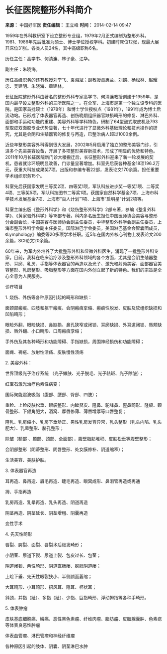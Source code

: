 # 长征医院整形外科简介

**来源：** 中国好军医
**责任编辑：** 王立峰
**时间：** 2014-02-14 09:47

1959年在外科教研室下设立整形专业组，1979年2月正式编制为整形外科。1981、1986年先后批准为硕士、博士学位授权学科。初建时床位12张，现最大展开床位31张。各类人员24名，其中高级职称6名。

历任主任：高学书、何清濂、林子豪、江华。

副主任：朱晓海。

历任高级职务的还有教授刘宁飞、袁湘斌；副教授章惠兰、刘麒、杨松林、赵耀忠、吴建明、朱晓海、章建林。

长征医院整形外科由著名的整形外科专家高学书、何清濂教授创建于1959年，是国内最早设立整形外科的三所医院之一。在全军、上海市是第一个独立设专科的医院。是国家首批硕士（1978年）和博士学位授权点（1981年），1991年成为博士后流动站。已形成了体表器官再造、创伤晚期组织器官缺损畸形的修复、淋巴外科、面部和手运动功能的重建、美容外科等学科特色，研制了64型鼓式取皮机及793型取皮双面胶专业优势显著，七十年代进行了显微外科基础理论和技术操作的研究，尤其是会阴和生殖器官的修复与再造，已整治病人超过1000余例。

近些年整形美容外科得到很大发展，2002年5月启用了独立的整形美容门诊，引进多个先进美容设备，开展了多项整形美容新技术，形成了明显的优势和特色。2011年10月长征医院新门诊大楼搬迁后，长征整形外科迎来了新一轮发展的契机，患者就诊环境明显改善，门诊量显著增加。科室先后获各种基金18项196.2万元，获重大科技成果奖7项。出版和参编专著22部，发表论文170余篇。担任重要学术组织职务15个。

科室先后获国家发明三等奖2项、四等奖1项，军队科技进步奖一等奖1项、二等奖4项、三等奖5项，军队科技图书二等奖1项。获国家自然科学基金7项、上海市科学技术发展基金7项、上海市“百人计划”1项、上海市“启明星”计划2项等。

科室主编出版《整形外科学》和《烧伤整形外科学》2部专著，参编《整复外科学》、《黄家驷外科学》等18部专著。科内多名医生担任中国医师协会美容与整形分会副会长，中国美容与医师协会副主任委员，中华整形外科学会副主任委员，上海市整形外科学会副主任委员，国际淋巴学会委员，美国淋巴基金会智囊团成员，《Lymphology》编委等20多项学术任职。近5年在国内外核心刊物上发表论文200余篇，SCI论文20余篇。

60年来，为军内外培养了大批整形外科和显微外科医生，涌现了一批整形外科专家。目前，我科在临床治疗涉及整形外科领域的各个方面，尤其是会阴生殖器整形、耳廓、乳房、手指等体表器官的再造以及光子、激光和射频美容、面部器官美容整形、乳房整形、吸脂整形等方面在国内外创立起了新的特色。我们的宗旨是全心全意为人民服务。

诊疗项目

1\. 烧伤、外伤等各种原因引起的畸形和缺损：

面颈部瘢痕、四肢和躯干瘢痕、会阴瘢痕挛缩、瘢痕性脱发、皮肤及软组织缺损和凹陷畸形；

眼睑外翻、眼睑缺损、鼻缺损、鼻孔狭窄或闭锁、耳廓缺损、外耳道闭锁、唇颊缺损、唇外翻、小口畸形、口周瘢痕孪缩；

手外伤及其各种畸形和功能障碍、手指缺损，周围神经损伤和功能障碍；

面瘫、褥疮、放射性溃疡、皮肤慢性溃疡

2\. 美容外科：

世界顶级光子治疗系统 （光子嫩肤、光子脱毛、光子祛斑、光子除皱）；

红宝石激光治疗色素性病变；

国际聚能震波吸脂（腹部、腰部、臀部、四肢）；

重睑、上睑皮肤松垂、眼袋整形、内眦赘皮、隆鼻、驼峰鼻、歪鼻畸形、隆颌、颧骨整形、下颌角肥大，酒窝、厚唇修薄、薄唇增厚等口唇整复；

隆乳、乳房缩小、乳房下垂矫正、男性乳房发育异常，乳头整形（乳头内陷、乳头肥大）、乳晕整形、脐孔整形；

除皱（额部 、颞部、颈部、全面部），腹壁脂肪堆积、皮肤松垂等腹壁整形；

会阴部整形（阴蒂整形、阴唇整形、处女膜修补、阴道缩窄）；

生活美容、美肤护肤。

3\. 体表器官再造

耳再造、鼻再造、眉毛再造、睫毛再造、眼窝成形、鼻泪管再造或再通

拇、手指再造

乳房再造、乳晕再造、乳头再造、阴道再造

阴茎再造、阴茎延长、阴茎增粗、阴囊再造

变性手术

4\. 先天性畸形

唇裂、腭裂、面裂、唇裂术后继发畸形；

小阴茎、尿道下裂、尿道上裂、包皮过长、包茎；

阴道闭锁、两性畸形、阴道直肠瘘、膀胱阴道瘘；

上睑下垂、先天性眼裂狭小、半侧颜面萎缩；

大耳畸形、小耳畸形、招风耳、隐耳、杯状耳；

斜颈，并指（趾）、多指（趾）、少指、巨指畸形、浮动拇指等各种手畸形。

5\. 体表肿瘤

皮肤基底细胞癌、鳞癌、恶性黑色素瘤、纤维肉瘤、脂肪瘤、皮脂腺囊肿、色素痣等体表良恶性肿瘤

体表血管瘤、淋巴管瘤和神经纤维瘤

各种原因引起的肢体、阴囊、阴茎淋巴水肿
